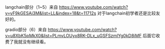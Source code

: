 langchain部分（1~5）来自 https://www.youtube.com/watch?v=yF9kGESAi3M&list=LL&index=18&t=11712s 对于langchain初学者还是比较友好的。

gradio部分（6）来自 https://www.youtube.com/watch?v=u8XbK5pMkX0&list=PLmvLOUyx8RK-DLx_uGSFSzmlYg0kD8iMF 后面它收费了我就没有继续看。
